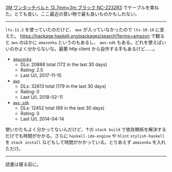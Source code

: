 [3M ワンタッチベルト 12.7mm×3m ブラック NC-2232R3][asin:B004HNNQ70] でケーブルを束ねた。とても良い。ここ最近の買い物で最も良いものかもしれない。

-----

`lts-11.2` を使っていたのだけど、 `aws` が入っていなかったので `lts-10.10` に変えた。 https://hackage.haskell.org/packages/search?terms=amazon で観ると `aws` のほかに `amazonka` というのもあるし、 `aws-sdk` もある。どれを使えばいいのかよく分からないな。最悪 http client から自作する手もあるけど……。

- [`amazonka`](https://hackage.haskell.org/package/amazonka)
  - DLs: 20888 total (172 in the last 30 days)
  - Rating: 2.5
  - Last U/L 2017-11-15
- [`aws`](https://hackage.haskell.org/package/aws)
  - DLs: 32613 total (179 in the last 30 days)
  - Rating: 0
  - Last U/L 2018-02-11
- [`aws-sdk`](https://hackage.haskell.org/package/aws-sdk)
  - DLs: 12452 total (68 in the last 30 days)
  - Rating: 0
  - Last U/L 2014-04-14

使いかたもよく分かってないんだけど、↑の `stack build` で依存関係を解決するだけでも時間がかかる。さらに `haskell-ide-engine` や `hlint` `stylish-haskell` を `stack install` などもして時間がかかっている。とりあえず `amazonka` を入れただけ。

-----

読書は寝る前に。

[asin:B004HNNQ70]: https://www.amazon.co.jp/dp/B004HNNQ70/
